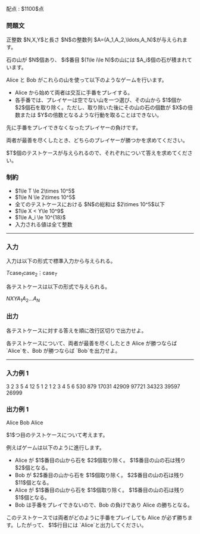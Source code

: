 
<div>

<span>

<span>

<p>
配点 : $1100$点
</p>

<div>

<section>

### **問題文**

<p>
正整数 $N,X,Y$と長さ $N$の整数列 $A=(A_1,A_2,\ldots,A_N)$が与えられます。
</p>

<p>
石の山が $N$個あり、 $i$番目 $(1\le i\le N)$の山には $A_i$個の石が積まれています。
</p>

<p>
Alice と Bob がこれらの山を使って以下のようなゲームを行います。
</p>

<ul>

<li>
Alice から始めて両者は交互に手番をプレイする。
</li>

<li>
各手番では、プレイヤーは空でない山を一つ選び、その山から $1$個か $2$個石を取り除く。ただし、取り除いた後にその山の石の個数が $X$の倍数または $Y$の倍数となるような行動を取ることはできない。
</li>

</ul>

<p>
先に手番をプレイできなくなったプレイヤーの負けです。
</p>

<p>
両者が最善を尽くしたとき、どちらのプレイヤーが勝つかを求めてください。
</p>

<p>
$T$個のテストケースが与えられるので、それぞれについて答えを求めてください。
</p>

</section>

</div>

<div>

<section>

### **制約**

<ul>

<li>
$1\le T \le 2\times 10^5$
</li>

<li>
$1\le N \le 2\times 10^5$
</li>

<li>
全てのテストケースにおける $N$の総和は $2\times 10^5$以下
</li>

<li>
$1\le X < Y\le 10^9$
</li>

<li>
$1\le A_i \le 10^{18}$
</li>

<li>
入力される値は全て整数
</li>

</ul>

</section>

</div>

---

<div>

<div>

<section>

### **入力**

<p>
入力は以下の形式で標準入力から与えられる。
</p>

<div>

$T$$\text{case}_1$$\text{case}_2$$\vdots$$\text{case}_T$
</div>

<p>
各テストケースは以下の形式で与えられる。
</p>

<div>

$N$$X$$Y$$A_1$$A_2$$\ldots$$A_N$
</div>

</section>

</div>

<div>

<section>

### **出力**

<p>
各テストケースに対する答えを順に改行区切りで出力せよ。
</p>

<p>
各テストケースについて、両者が最善を尽くしたとき Alice が勝つならば `Alice`を、Bob が勝つならば `Bob`を出力せよ。
</p>

</section>

</div>

</div>

---

<div>

<section>

### **入力例 1**

<div>

3
2 3 5
4 12
5 1 2
1 2 3 4 5
6 530 879
17031 42909 97721 34323 39597 26999

</div>

</section>

</div>

<div>

<section>

### **出力例 1**

<div>

Alice
Bob
Alice

</div>

<p>
$1$つ目のテストケースについて考えます。
</p>

<p>
例えばゲームは以下のように進行します。
</p>

<ul>

<li>
Alice が $1$番目の山から石を $2$個取り除く。 $1$番目の山の石は残り $2$個となる。
</li>

<li>
Bob が $2$番目の山から石を $1$個取り除く。 $2$番目の山の石は残り $11$個となる。
</li>

<li>
Alice が $1$番目の山から石を $1$個取り除く。 $1$番目の山の石は残り $1$個となる。
</li>

<li>
Bob は手番をプレイできないので、Bob の負けであり Alice の勝ちとなる。
</li>

</ul>

<p>
このテストケースでは両者がどのように手番をプレイしても Alice が必ず勝ちます。したがって、 $1$行目には `Alice`と出力してください。
</p>

</section>

</div>

</span>

</span>

</div>
